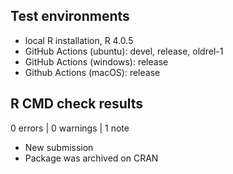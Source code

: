 ## Test environments
* local R installation, R 4.0.5
* GitHub Actions (ubuntu):   devel, release, oldrel-1
* GitHub Actions (windows): release
* Github Actions (macOS): release

## R CMD check results

0 errors | 0 warnings | 1 note

* New submission
* Package was archived on CRAN
